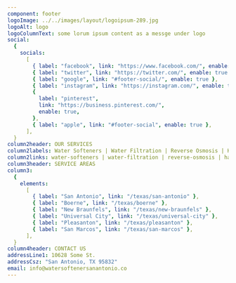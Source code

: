 ```yaml
---
component: footer
logoImage: ../../images/layout/logoipsum-289.jpg
logoAlt: logo
logoColumnText: some lorum ipsum content as a messge under logo
social:
  {
    socials:
      [
        { label: "facebook", link: "https://www.facebook.com/", enable: true },
        { label: "twitter", link: "https://twitter.com/", enable: true },
        { label: "google", link: "#footer-social/", enable: true },
        { label: "instagram", link: "https://instagram.com/", enable: true },
        {
          label: "pinterest",
          link: "https://business.pinterest.com/",
          enable: true,
        },
        { label: "apple", link: "#footer-social", enable: true },
      ],
  }
column2header: OUR SERVICES
column2labels: Water Softeners | Water Filtration | Reverse Osmosis | Hard Water Filters | Water Testing | Water Treatement | Whole House Water Filtration Systems | Well Water Systems
column2links: water-softeners | water-filtration | reverse-osmosis | hard-water-filters | water-testing | water-treatment | whole-house-water-filtration-systems | water-well-systems
column3header: SERVICE AREAS
column3:
  {
    elements:
      [
        { label: "San Antonio", link: "/texas/san-antonio" },
        { label: "Boerne", link: "/texas/boerne" },
        { label: "New Braunfels", link: "/texas/new-braunfels" },
        { label: "Universal City", link: "/texas/universal-city" },
        { label: "Pleasanton", link: "/texas/pleasanton" },
        { label: "San Marcos", link: "/texas/san-marcos" },
      ],
  }
column4header: CONTACT US
addressLine1: 10628 Some St.
addressCsz: "San Antonio, TX 95832"
email: info@watersoftenersanantonio.co
---
```

